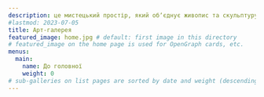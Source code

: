 ```yaml
---
description: це мистецький простір, який обʼєднує живопис та скульптуру. Це місце, де традиція Карпат зустрічається з сучасністю. Закарпаття, Мукачево, Арт-директорка Кароліна Бровді +38(066)305-26-13
#lastmod: 2023-07-05
title: Арт-галерея
featured_image: home.jpg # default: first image in this directory
# featured_image on the home page is used for OpenGraph cards, etc.
menus:
  main:
    name: До головної
    weight: 0
# sub-galleries on list pages are sorted by date and weight (descending)
---
```

